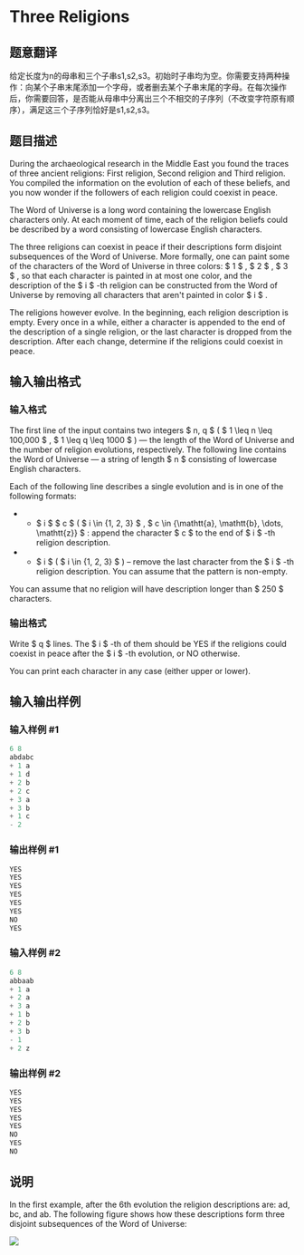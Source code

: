 # Three Religions

## 题意翻译

给定长度为n的母串和三个子串s1,s2,s3。初始时子串均为空。你需要支持两种操作：向某个子串末尾添加一个字母，或者删去某个子串末尾的字母。在每次操作后，你需要回答，是否能从母串中分离出三个不相交的子序列（不改变字符原有顺序），满足这三个子序列恰好是s1,s2,s3。

## 题目描述

During the archaeological research in the Middle East you found the traces of three ancient religions: First religion, Second religion and Third religion. You compiled the information on the evolution of each of these beliefs, and you now wonder if the followers of each religion could coexist in peace.

The Word of Universe is a long word containing the lowercase English characters only. At each moment of time, each of the religion beliefs could be described by a word consisting of lowercase English characters.

The three religions can coexist in peace if their descriptions form disjoint subsequences of the Word of Universe. More formally, one can paint some of the characters of the Word of Universe in three colors: $ 1 $ , $ 2 $ , $ 3 $ , so that each character is painted in at most one color, and the description of the $ i $ -th religion can be constructed from the Word of Universe by removing all characters that aren't painted in color $ i $ .

The religions however evolve. In the beginning, each religion description is empty. Every once in a while, either a character is appended to the end of the description of a single religion, or the last character is dropped from the description. After each change, determine if the religions could coexist in peace.

## 输入输出格式

### 输入格式

The first line of the input contains two integers $ n, q $ ( $ 1 \leq n \leq 100\,000 $ , $ 1 \leq q \leq 1000 $ ) — the length of the Word of Universe and the number of religion evolutions, respectively. The following line contains the Word of Universe — a string of length $ n $ consisting of lowercase English characters.

Each of the following line describes a single evolution and is in one of the following formats:

- + $ i $ $ c $ ( $ i \in \{1, 2, 3\} $ , $ c \in \{\mathtt{a}, \mathtt{b}, \dots, \mathtt{z}\} $ : append the character $ c $ to the end of $ i $ -th religion description.

- - $ i $ ( $ i \in \{1, 2, 3\} $ ) – remove the last character from the $ i $ -th religion description. You can assume that the pattern is non-empty.

You can assume that no religion will have description longer than $ 250 $ characters.

### 输出格式

Write $ q $ lines. The $ i $ -th of them should be YES if the religions could coexist in peace after the $ i $ -th evolution, or NO otherwise.

You can print each character in any case (either upper or lower).

## 输入输出样例

### 输入样例 #1

```cpp
6 8
abdabc
+ 1 a
+ 1 d
+ 2 b
+ 2 c
+ 3 a
+ 3 b
+ 1 c
- 2

```
### 输出样例 #1

```cpp
YES
YES
YES
YES
YES
YES
NO
YES

```
### 输入样例 #2

```cpp
6 8
abbaab
+ 1 a
+ 2 a
+ 3 a
+ 1 b
+ 2 b
+ 3 b
- 1
+ 2 z

```
### 输出样例 #2

```cpp
YES
YES
YES
YES
YES
NO
YES
NO

```
## 说明

In the first example, after the 6th evolution the religion descriptions are: ad, bc, and ab. The following figure shows how these descriptions form three disjoint subsequences of the Word of Universe:

![](https://cdn.luogu.com.cn/upload/vjudge_pic/CF1149B/d2161037f06cd41962d7459e510bbcc1eef61be4.png)

